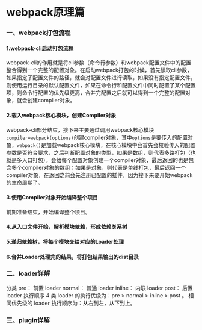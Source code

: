 # webpack原理篇

### 一、webpack打包流程
#### 1.webpack-cli启动打包流程

webpack-cli的作用就是将cli参数（命令行参数）和webpack配置文件中的配置整合得到一个完整的配置对象。在启动webpack打包的时候，首先读取cli参数，如果指定了配置文件的路径，就会对配置文件进行读取，如果没有指定配置文件，则使用运行目录的默认配置文件，如果在命令行和配置文件中同时配置了某个配置项，则命令行配置的优先级更高，合并完配置之后就可以得到一个完整的配置对象，就会创建complier对象。

#### 2.载入webpack核心模块，创建Compiler对象

webpack-cli部分结束，接下来主要通过调用webpack核心模块`compiler=webpack(options)`创建compiler对象，其中`options`是要传入的配置对象，`webpack()`是加载webpack核心模块，在核心模块中会首先会校验传入的配置参数是否符合要求，之后判断配置对象的类型，如果是数组，则代表多路打包（也就是多入口打包），会给每个配置对象创建一个compiler对象，最后返回的也是包含多个compiler对象的数组；如果是对象，则代表是单线打包，最后返回一个compiler对象，在返回之前会先注册已配置的插件，因为接下来要开始webpack的生命周期了。

#### 3.使用Compiler对象开始编译整个项目
前期准备结束，开始编译整个项目。

#### 4.从入口文件开始，解析模块依赖，形成依赖关系树

#### 5.递归依赖树，将每个模块交给对应的Loader处理

#### 6.合并Loader处理完的结果，将打包结果输出的dist目录

### 二、loader详解


分类
pre： 前置 loader
normal： 普通 loader
inline： 内联 loader
post： 后置 loader
执行顺序
4 类 loader 的执行优级为：pre > normal > inline > post 。
相同优先级的 loader 执行顺序为：从右到左，从下到上。

### 三、plugin详解